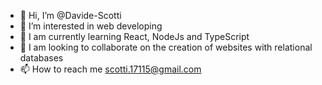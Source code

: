 - 👋 Hi, I’m @Davide-Scotti
- 👀 I’m interested in web developing
- 🌱 I am currently learning React, NodeJs and TypeScript
- 💞️ I am looking to collaborate on the creation of websites with relational databases
- 📫 How to reach me scotti.17115@gmail.com

<!---
Davide-Scotti/Davide-Scotti is a ✨ special ✨ repository because its `README.md` (this file) appears on your GitHub profile.
You can click the Preview link to take a look at your changes.
--->
